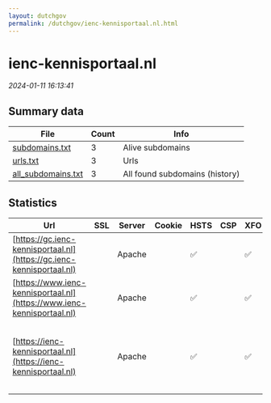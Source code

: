 ```yaml
---
layout: dutchgov
permalink: /dutchgov/ienc-kennisportaal.nl.html
---
```



# ienc-kennisportaal.nl
*2024-01-11 16:13:41*
## Summary data


| File       | Count | Info |
|------------|-------|------|
|[subdomains.txt](/data/ienc-kennisportaal.nl/subdomains.txt)|3|Alive subdomains|
|[urls.txt](/data/ienc-kennisportaal.nl/urls.txt)|3|Urls|
|[all_subdomains.txt](/data/ienc-kennisportaal.nl/all_subdomains.txt)|3|All found subdomains (history)|


## Statistics


| Url | SSL | Server | Cookie | HSTS | CSP | XFO | XXP | RP | Tech |Title |
|------------|-------|------|------|------|------|------|------|------|------|------|
|[https://gc.ienc-kennisportaal.nl](https://gc.ienc-kennisportaal.nl)| |Apache| |:white_check_mark: | | :white_check_mark: | :white_check_mark: | :white_check_mark: |Apache HTTP Server HSTS||
|[https://www.ienc-kennisportaal.nl](https://www.ienc-kennisportaal.nl)| |Apache| |:white_check_mark: | | :white_check_mark: | :white_check_mark: | :white_check_mark: |Apache HTTP Server HSTS||
|[https://ienc-kennisportaal.nl](https://ienc-kennisportaal.nl)| |Apache| |:white_check_mark: | | :white_check_mark: | :white_check_mark: | :white_check_mark: |Apache HTTP Server HSTS MySQL PHP WordPress|IENC Kennisporta...|